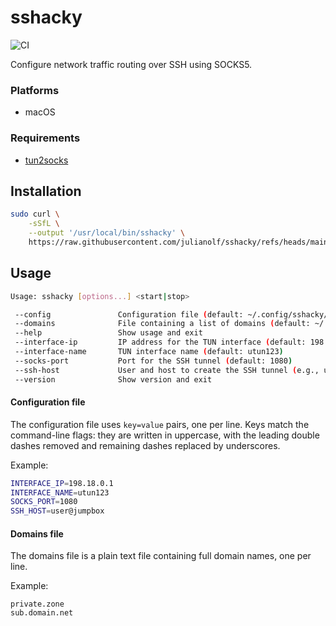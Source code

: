 # sshacky

![CI](https://github.com/julianolf/sshacky/actions/workflows/ci.yml/badge.svg?event=push)

Configure network traffic routing over SSH using SOCKS5.

### Platforms

- macOS

### Requirements

- [tun2socks](https://github.com/xjasonlyu/tun2socks)

## Installation

```sh
sudo curl \
    -sSfL \
    --output '/usr/local/bin/sshacky' \
    https://raw.githubusercontent.com/julianolf/sshacky/refs/heads/main/sshacky.sh
```

## Usage

```sh
Usage: sshacky [options...] <start|stop>

 --config               Configuration file (default: ~/.config/sshacky/config.cfg)
 --domains              File containing a list of domains (default: ~/.config/sshacky/domains)
 --help                 Show usage and exit
 --interface-ip         IP address for the TUN interface (default: 198.18.0.1)
 --interface-name       TUN interface name (default: utun123)
 --socks-port           Port for the SSH tunnel (default: 1080)
 --ssh-host             User and host to create the SSH tunnel (e.g., user@jumpbox)
 --version              Show version and exit
```

#### Configuration file

The configuration file uses `key=value` pairs, one per line. Keys match the command-line flags: they are written in uppercase, with the leading double dashes removed and remaining dashes replaced by underscores.

Example:

```sh
INTERFACE_IP=198.18.0.1
INTERFACE_NAME=utun123
SOCKS_PORT=1080
SSH_HOST=user@jumpbox
```

#### Domains file

The domains file is a plain text file containing full domain names, one per line.

Example:

```
private.zone
sub.domain.net
```
